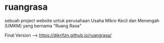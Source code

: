 # ruangrasa
sebuah project website untuk perusahaan Usaha Mikro Kecil dan Menengah (UMKM) yang bernama "Ruang Rasa"

Final Version --> <a href="https://dikrifzn.github.io/ruangrasa/">https://dikrifzn.github.io/ruangrasa/</a>
